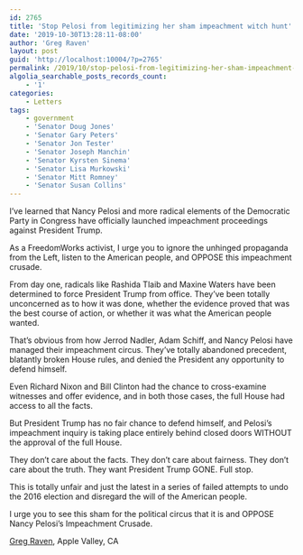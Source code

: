 ```yaml
---
id: 2765
title: 'Stop Pelosi from legitimizing her sham impeachment witch hunt'
date: '2019-10-30T13:28:11-08:00'
author: 'Greg Raven'
layout: post
guid: 'http://localhost:10004/?p=2765'
permalink: /2019/10/stop-pelosi-from-legitimizing-her-sham-impeachment-witch-hunt/
algolia_searchable_posts_records_count:
    - '1'
categories:
    - Letters
tags:
    - government
    - 'Senator Doug Jones'
    - 'Senator Gary Peters'
    - 'Senator Jon Tester'
    - 'Senator Joseph Manchin'
    - 'Senator Kyrsten Sinema'
    - 'Senator Lisa Murkowski'
    - 'Senator Mitt Romney'
    - 'Senator Susan Collins'
---
```


I’ve learned that Nancy Pelosi and more radical elements of the Democratic Party in Congress have officially launched impeachment proceedings against President Trump.

As a FreedomWorks activist, I urge you to ignore the unhinged propaganda from the Left, listen to the American people, and OPPOSE this impeachment crusade.

From day one, radicals like Rashida Tlaib and Maxine Waters have been determined to force President Trump from office. They’ve been totally unconcerned as to how it was done, whether the evidence proved that was the best course of action, or whether it was what the American people wanted.

That’s obvious from how Jerrod Nadler, Adam Schiff, and Nancy Pelosi have managed their impeachment circus. They’ve totally abandoned precedent, blatantly broken House rules, and denied the President any opportunity to defend himself.

Even Richard Nixon and Bill Clinton had the chance to cross-examine witnesses and offer evidence, and in both those cases, the full House had access to all the facts.

But President Trump has no fair chance to defend himself, and Pelosi’s impeachment inquiry is taking place entirely behind closed doors WITHOUT the approval of the full House.

They don’t care about the facts. They don’t care about fairness. They don’t care about the truth. They want President Trump GONE. Full stop.

This is totally unfair and just the latest in a series of failed attempts to undo the 2016 election and disregard the will of the American people.

I urge you to see this sham for the political circus that it is and OPPOSE Nancy Pelosi’s Impeachment Crusade.

[Greg Raven](https://www.gregraven.org/), Apple Valley, CA